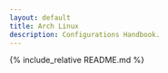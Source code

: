 ```yaml
---
layout: default
title: Arch Linux
description: Configurations Handbook.
---
```

{% include_relative README.md %}